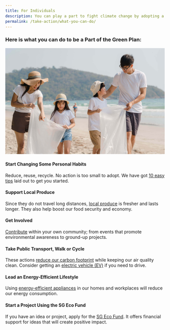 ```yaml
---
title: For Individuals
description: You can play a part to fight climate change by adopting a sustainable lifestyle and habits. Learn how you can help with the Green Plan for Individuals. 
permalink: /take-action/what-you-can-do/
---
```



### Here is **what you can do** to be a Part of the Green Plan:

<img src="/images/greenplan/gp_individual.jpg" alt="What You Can Do"> 


#### Start Changing Some Personal Habits
Reduce, reuse, recycle. No action is too small to adopt. We have got [10 easy tips](https://www.mse.gov.sg/take-action/individuals) laid out to get you started.
  
#### Support Local Produce
Since they do not travel long distances, [local produce](https://www.sfa.gov.sg/food-farming/sgfoodstory/supporting-local-produce) is fresher and lasts longer. They also help boost our food security and economy.

#### Get Involved
[Contribute](https://www.nea.gov.sg/programmes-grants/volunteering) within your own community; from events that promote environmental awareness to ground-up projects.

#### Take Public Transport, Walk or Cycle
These actions [reduce our carbon footprint](https://www.mot.gov.sg/what-we-do/green-transport/sustainable-land-transport) while keeping our air quality clean. Consider getting an [electric vehicle (EV)](https://www.mot.gov.sg/what-we-do/green-transport/electric-vehicles) if you need to drive.

#### Lead an Energy-Efficient Lifestyle
Using [energy-efficient appliances](https://www.nea.gov.sg/our-services/climate-change-energy-efficiency/energy-efficiency/household-sector/energy-saving-tips) in our homes and workplaces will reduce our energy consumption. 

#### Start a Project Using the SG Eco Fund
If you have an idea or project, apply for the [SG Eco Fund](https://www.mse.gov.sg/sgecofund/). It offers financial support for ideas that will create positive impact.
